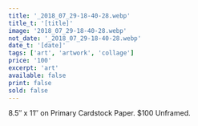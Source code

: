 ```yaml
---
title: '_2018_07_29-18-40-28.webp'
title_t: '[title]'
image: '2018_07_29-18-40-28.webp'
not_date: '_2018_07_29-18-40-28.webp'
date_t: '[date]'
tags: ['art', 'artwork', 'collage']
price: '100'
excerpt: 'art'
available: false
print: false
sold: false
---
```


8.5″ x 11″ on Primary Cardstock Paper.
\$100 Unframed.
